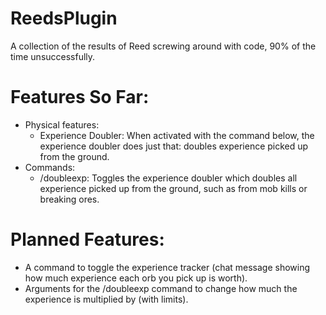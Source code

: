 # ReedsPlugin
A collection of the results of Reed screwing around with code, 90% of the time unsuccessfully.

# Features So Far:
- Physical features:
  - Experience Doubler:
    When activated with the command below, the experience doubler does just that: doubles experience picked up from the ground.
- Commands:
  - /doubleexp:
    Toggles the experience doubler which doubles all experience picked up from the ground, such as from mob kills or breaking ores.
    
# Planned Features:
- A command to toggle the experience tracker (chat message showing how much experience each orb you pick up is worth).
- Arguments for the /doubleexp command to change how much the experience is multiplied by (with limits).
